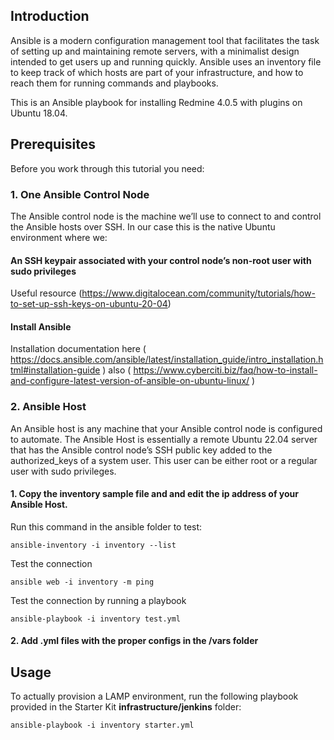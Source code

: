 ## Introduction
Ansible is a modern configuration management tool that facilitates the task of setting up and maintaining remote servers, with a minimalist design intended to get users up and running quickly. Ansible uses an inventory file to keep track of which hosts are part of your infrastructure, and how to reach them for running commands and playbooks.

This is an Ansible playbook for installing Redmine 4.0.5 with plugins on Ubuntu 18.04.

## Prerequisites

Before you work through this tutorial you need:

### 1. One Ansible Control Node
   The Ansible control node is the machine we’ll use to connect to and control the Ansible hosts over SSH. In our case this is the native Ubuntu environment where we:

#### An SSH keypair associated with your control node’s non-root user with sudo privileges

Useful resource (https://www.digitalocean.com/community/tutorials/how-to-set-up-ssh-keys-on-ubuntu-20-04)

#### Install Ansible

Installation documentation here ( https://docs.ansible.com/ansible/latest/installation_guide/intro_installation.html#installation-guide )
also ( https://www.cyberciti.biz/faq/how-to-install-and-configure-latest-version-of-ansible-on-ubuntu-linux/ )

### 2. Ansible Host
   An Ansible host is any machine that your Ansible control node is configured to automate. The Ansible Host is essentially a remote Ubuntu 22.04 server that has the Ansible control node’s SSH public key added to the authorized_keys of a system user. This user can be either root or a regular user with sudo privileges.

####    1. Copy the inventory sample file and and edit the ip address of your Ansible Host.

Run this command in the ansible folder to test:
```shell
ansible-inventory -i inventory --list
```
Test the connection
```shell
ansible web -i inventory -m ping
```
Test the connection by running a playbook
```shell
ansible-playbook -i inventory test.yml
```
####    2. Add .yml files with the proper configs in the /vars folder

## Usage

To actually provision a LAMP environment, run the following playbook provided in the Starter Kit **infrastructure/jenkins** folder:
```shell
ansible-playbook -i inventory starter.yml
```
